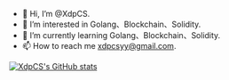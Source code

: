 - 👋 Hi, I’m @XdpCS.
- 👀 I’m interested in Golang、Blockchain、Solidity.
- 🌱 I’m currently learning Golang、Blockchain、Solidity.
- 📫 How to reach me xdpcsyy@gmail.com.

<!---
XdpCS/XdpCS is a ✨ special ✨ repository because its `README.md` (this file) appears on your GitHub profile.
You can click the Preview link to take a look at your changes.
--->
[![XdpCS's GitHub stats](https://github-readme-stats.vercel.app/api?username=XdpCS&count_private=true&show_icons=true&theme=radical&cache_seconds=2)](https://github.com/anuraghazra/github-readme-stats)
